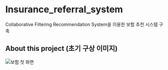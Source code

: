 # Insurance_referral_system
Collaborative Filtering Recommendation System을 이용한 보험 추천 시스템 구축

## About this project (초기 구상 이미지)

![보험 첫 화면](https://user-images.githubusercontent.com/48436020/90489106-cfb00a80-e177-11ea-8739-0103ace68ab9.png)

